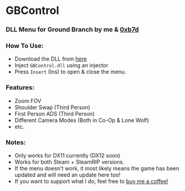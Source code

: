 # GBControl


### DLL Menu for Ground Branch by me & [0xb7d](https://github.com/0xB7D)






### How To Use:

* Download the DLL from [here](https://github.com/xwzrdx/GBControl/releases/tag/v1.0)
* Inject ``GBControl.dll`` using an injector
* Press ``Insert`` (Ins) to open & close the menu.





### Features:
* Zoom FOV
* Shoulder Swap (Third Person)
* First Person ADS (Third Person)
* Different Camera Modes (Both in Co-Op & Lone Wolf)
* etc.



### Notes:
* Only works for DX11 currently (DX12 soon)
* Works for both Steam + SteamRIP versions.
* If the menu doesn't work, it most likely means the game has been updated and will need an update here too!
* If you want to support what I do, feel free to [buy me a coffee!](https://buymeacoffee.com/wzard)
